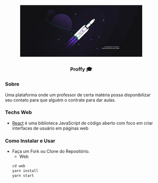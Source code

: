 <h1 align="center">
	<img alt="Proffy" src=".github/proffy.jpg" width="80%" />
</h1>

<h3 align="center">
  Proffy 🎓
</h3>


### Sobre
Uma plataforma onde um professor de certa matéria possa disponibilizar seu contato para que alguém o contrate para dar aulas.

### Techs Web
- [React](https://pt-br.reactjs.org/) é uma biblioteca JavaScript de código aberto com foco em criar interfaces de usuário em páginas web

### Como Instalar e Usar

- Faça um Fork ou Clone do Repositório.
	- Web
	```
	cd web
	yarn install
	yarn start
	```
